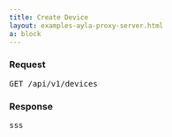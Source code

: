 ```yaml
---
title: Create Device
layout: examples-ayla-proxy-server.html
a: block
---
```


### Request

<pre>
GET /api/v1/devices
</pre>

### Response

<pre>
sss
</pre>

